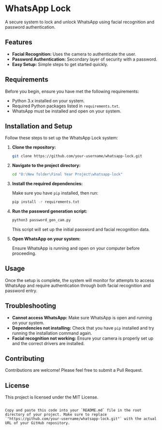 # WhatsApp Lock

A secure system to lock and unlock WhatsApp using facial recognition and password authentication.

## Features

- **Facial Recognition:** Uses the camera to authenticate the user.
- **Password Authentication:** Secondary layer of security with a password.
- **Easy Setup:** Simple steps to get started quickly.

## Requirements

Before you begin, ensure you have met the following requirements:

- Python 3.x installed on your system.
- Required Python packages listed in `requirements.txt`.
- WhatsApp must be installed and open on your system.

## Installation and Setup

Follow these steps to set up the WhatsApp Lock system:

1. **Clone the repository:**

   ```bash
   git clone https://github.com/your-username/whatsapp-lock.git
   ```

2. **Navigate to the project directory:**

   ```bash
   cd "D:\New folder\Final Year Project\whatsapp-lock"
   ```

3. **Install the required dependencies:**

   Make sure you have `pip` installed, then run:

   ```bash
   pip install -r requirements.txt
   ```

4. **Run the password generation script:**

   ```bash
   python3 password_gen_cam.py
   ```

   This script will set up the initial password and facial recognition data.

5. **Open WhatsApp on your system:**

   Ensure WhatsApp is running and open on your computer before proceeding.

## Usage

Once the setup is complete, the system will monitor for attempts to access WhatsApp and require authentication through both facial recognition and password entry.

## Troubleshooting

- **Cannot access WhatsApp:** Make sure WhatsApp is open and running on your system.
- **Dependencies not installing:** Check that you have `pip` installed and try running the installation command again.
- **Facial recognition not working:** Ensure your camera is properly set up and the correct drivers are installed.

## Contributing

Contributions are welcome! Please feel free to submit a Pull Request.

## License

This project is licensed under the MIT License.
```

Copy and paste this code into your `README.md` file in the root directory of your project. Make sure to replace `"https://github.com/your-username/whatsapp-lock.git"` with the actual URL of your GitHub repository.
